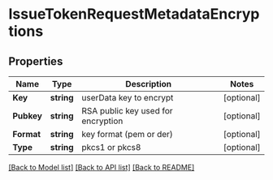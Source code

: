 # IssueTokenRequestMetadataEncryptions

## Properties
Name | Type | Description | Notes
------------ | ------------- | ------------- | -------------
**Key** | **string** | userData key to encrypt | [optional] 
**Pubkey** | **string** | RSA public key used for encryption | [optional] 
**Format** | **string** | key format (pem or der) | [optional] 
**Type** | **string** | pkcs1 or pkcs8 | [optional] 

[[Back to Model list]](../README.md#documentation-for-models) [[Back to API list]](../README.md#documentation-for-api-endpoints) [[Back to README]](../README.md)


